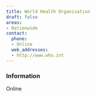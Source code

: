 ```yaml
---
title: World Health Organisation
draft: false
areas:
- Nationwide
contact:
  phone:
  - Online
  web_addresses:
  - http://www.who.int
---
```


### Information
Online

